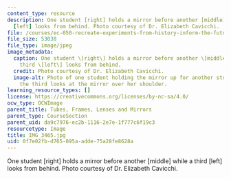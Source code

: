 ```yaml
---
content_type: resource
description: One student [right] holds a mirror before another [middle] while a third
  [left] looks from behind. Photo courtesy of Dr. Elizabeth Cavicchi.
file: /courses/ec-050-recreate-experiments-from-history-inform-the-future-from-the-past-galileo-january-iap-2010/0f7e02fbd765095aadde75a28fe8628a_IMG_3465.jpg
file_size: 53038
file_type: image/jpeg
image_metadata:
  caption: One student \[right\] holds a mirror before another \[middle\] while a
    third \[left\] looks from behind.
  credit: Photo courtesy of Dr. Elizabeth Cavicchi.
  image-alt: Photo of one student holding the mirror up for another student while
    the third looks at the mirror over her shoulder.
learning_resource_types: []
license: https://creativecommons.org/licenses/by-nc-sa/4.0/
ocw_type: OCWImage
parent_title: Tubes, Frames, Lenses and Mirrors
parent_type: CourseSection
parent_uid: da9c7976-ec2b-1116-2e7e-1f777c6f19c3
resourcetype: Image
title: IMG_3465.jpg
uid: 0f7e02fb-d765-095a-adde-75a28fe8628a
---
```

One student [right] holds a mirror before another [middle] while a third [left] looks from behind. Photo courtesy of Dr. Elizabeth Cavicchi.